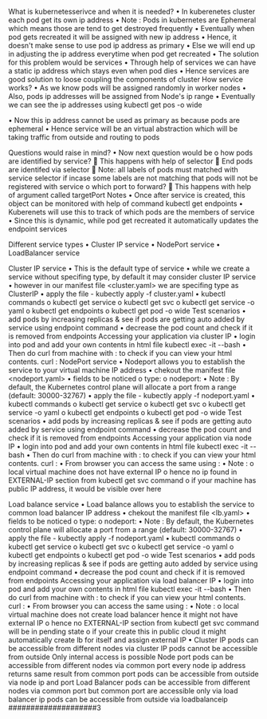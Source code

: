 What is kubernetesserivce and when it is needed?
•	In kuberenetes cluster each pod get its own ip address
•	Note : Pods in kubernetes are Ephemeral which means those are tend to get destroyed frequently
•	Eventually when pod gets recreated it will be assigned with new ip address
•	Hence, it doesn't make sense to use pod ip address as primary
•	Else we will end up in adjusting the ip address everytime when pod get recreated
•	The solution for this problem would be services
•	Through help of services we can have a static ip address which stays even when pod dies
•	Hence services are good solution to loose coupling the components of cluster
How service works?
•	As we know pods will be assigned randomly in worker nodes
•	Also, pods ip addresses will be assigned from Node's ip range
•	Eventually we can see the ip addresses using kubectl get pos -o wide
 
•	Now this ip address cannot be used as primary as because pods are ephemeral
•	Hence service will be an virtual abstraction which will be taking traffic from outside and routing to pods
 
Questions would raise in mind?
•	Now next question would be
o	how pods are identified by service?
	This happens with help of selector
	End pods are identifed via selector
	Note: all labels of pods must matched with service selector if incase some labels are not matching that pods will not be registered with service
o	which port to forward?
	This happens with help of argument called targetPort
Notes
•	Once after service is created, this object can be monitored with help of command kubectl get endpoints
•	Kuberenets will use this to track of which pods are the members of service
•	Since this is dynamic, while pod get recreated it automatically updates the endpoint services

Different service types
•	Cluster IP service
•	NodePort service
•	LoadBalancer service

Cluster IP service
•	This is the default type of service
•	while we create a service without specifing type, by default it may consider cluster IP service
•	however in our manifest file <cluster.yaml> we are specifing type as ClusterIP
•	apply the file - kubectly apply -f cluster.yaml
•	kubectl commands
o	kubectl get service
o	kubectl get svc
o	kubectl get service <service> -o yaml
o	kubectl get endpoints
o	kubectl get pod -o wide
Test scenarios
•	add pods by increasing replicas & see if pods are getting auto added by service using endpoint command
•	decrease the pod count and check if it is removed from endpoints
Accessing your application via cluster IP
•	login into pod and add your own contents in html file kubectl exec -it <pod-name> --bash
•	Then do curl from machine with : to check if you can view your html contents. curl <cluster-ip>:<port-number>
NodePort service
•	Nodeport allows you to establish the service to your virtual machine IP address
•	chekout the manifest file <nodeport.yaml>
•	fields to be noticed
o	type:
o	nodeport:
•	Note : By default, the Kubernetes control plane will allocate a port from a range (default: 30000-32767)
•	apply the file - kubectly apply -f nodeport.yaml
•	kubectl commands
o	kubectl get service
o	kubectl get svc
o	kubectl get service <service> -o yaml
o	kubectl get endpoints
o	kubectl get pod -o wide
Test scenarios
•	add pods by increasing replicas & see if pods are getting auto added by service using endpoint command
•	decrease the pod count and check if it is removed from endpoints
Accessing your application via node IP
•	login into pod and add your own contents in html file kubectl exec -it <pod-name> --bash
•	Then do curl from machine with : to check if you can view your html contents. curl <node-ip>:<port-number>
•	From browser you can access the same using :
•	Note :
o	local virtual machine does not have external IP
o	hence no ip found in EXTERNAL-IP section from kubectl get svc command
o	if your machine has public IP address, it would be visible over here

Load balance service
•	Load balance allows you to establish the service to common load balancer IP address
•	chekout the manifest file <lb.yaml>
•	fields to be noticed
o	type:
o	nodeport:
•	Note : By default, the Kubernetes control plane will allocate a port from a range (default: 30000-32767)
•	apply the file - kubectly apply -f nodeport.yaml
•	kubectl commands
o	kubectl get service
o	kubectl get svc
o	kubectl get service <service> -o yaml
o	kubectl get endpoints
o	kubectl get pod -o wide
Test scenarios
•	add pods by increasing replicas & see if pods are getting auto added by service using endpoint command
•	decrease the pod count and check if it is removed from endpoints
Accessing your application via load balancer IP
•	login into pod and add your own contents in html file kubectl exec -it <pod-name> --bash
•	Then do curl from machine with : to check if you can view your html contents. curl <lb-ip>:<port-number>
•	From browser you can access the same using :
•	Note :
o	local virtual machine does not create load balancer hence it might not have external IP
o	hence no EXTERNAL-IP section from kubectl get svc command will be in pending state
o	if your create this in public cloud it might automatically create lb for itself and assign external IP
•	Cluster IP
pods can be accessible from different nodes via cluster IP
pods cannot be accessible from outside
Only internal access is possible
Node port
pods can be accessible from different nodes via common port
every node ip address returns same result from common port
pods can be accessible from outside via node ip and port
Load Balancer
pods can be accessible from different nodes via common port
but common port are accessible only via load balancer ip
pods can be accessible from outside via loadbalanceip
####################3

